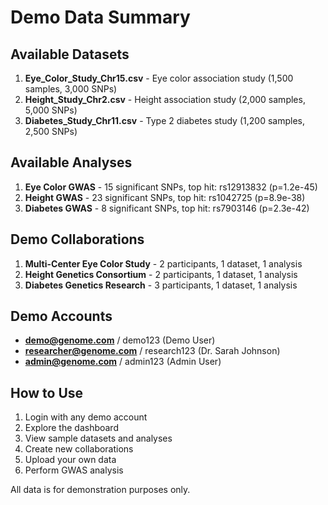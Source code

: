 # Demo Data Summary

## Available Datasets
1. **Eye_Color_Study_Chr15.csv** - Eye color association study (1,500 samples, 3,000 SNPs)
2. **Height_Study_Chr2.csv** - Height association study (2,000 samples, 5,000 SNPs)  
3. **Diabetes_Study_Chr11.csv** - Type 2 diabetes study (1,200 samples, 2,500 SNPs)

## Available Analyses
1. **Eye Color GWAS** - 15 significant SNPs, top hit: rs12913832 (p=1.2e-45)
2. **Height GWAS** - 23 significant SNPs, top hit: rs1042725 (p=8.9e-38)
3. **Diabetes GWAS** - 8 significant SNPs, top hit: rs7903146 (p=2.3e-42)

## Demo Collaborations
1. **Multi-Center Eye Color Study** - 2 participants, 1 dataset, 1 analysis
2. **Height Genetics Consortium** - 2 participants, 1 dataset, 1 analysis
3. **Diabetes Genetics Research** - 3 participants, 1 dataset, 1 analysis

## Demo Accounts
- **demo@genome.com** / demo123 (Demo User)
- **researcher@genome.com** / research123 (Dr. Sarah Johnson)
- **admin@genome.com** / admin123 (Admin User)

## How to Use
1. Login with any demo account
2. Explore the dashboard
3. View sample datasets and analyses
4. Create new collaborations
5. Upload your own data
6. Perform GWAS analysis

All data is for demonstration purposes only.
